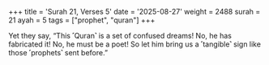 +++
title = 'Surah 21, Verses 5'
date = '2025-08-27'
weight = 2488
surah = 21
ayah = 5
tags = ["prophet", "quran"]
+++

Yet they say, “This ˹Quran˺ is a set of confused dreams! No, he has fabricated it! No, he must be a poet! So let him bring us a ˹tangible˺ sign like those ˹prophets˺ sent before.”